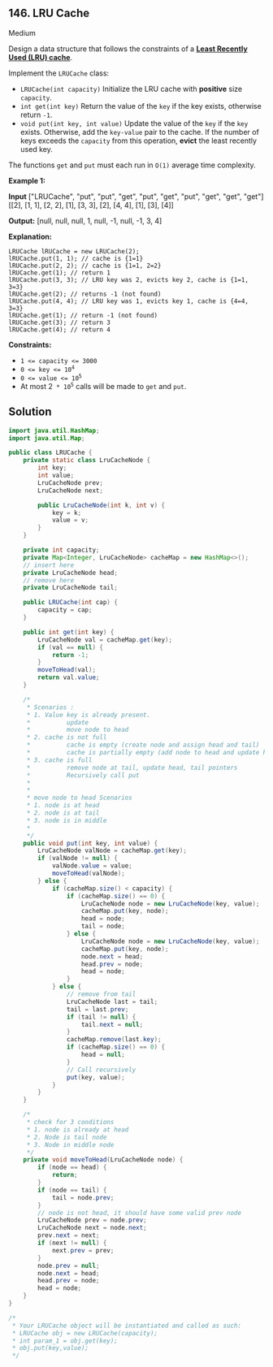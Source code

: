 ## 146\. LRU Cache

Medium

Design a data structure that follows the constraints of a **[Least Recently Used (LRU) cache](https://en.wikipedia.org/wiki/Cache_replacement_policies#LRU)**.

Implement the `LRUCache` class:

*   `LRUCache(int capacity)` Initialize the LRU cache with **positive** size `capacity`.
*   `int get(int key)` Return the value of the `key` if the key exists, otherwise return `-1`.
*   `void put(int key, int value)` Update the value of the `key` if the `key` exists. Otherwise, add the `key-value` pair to the cache. If the number of keys exceeds the `capacity` from this operation, **evict** the least recently used key.

The functions `get` and `put` must each run in `O(1)` average time complexity.

**Example 1:**

**Input** ["LRUCache", "put", "put", "get", "put", "get", "put", "get", "get", "get"] [[2], [1, 1], [2, 2], [1], [3, 3], [2], [4, 4], [1], [3], [4]]

**Output:** [null, null, null, 1, null, -1, null, -1, 3, 4]

**Explanation:**

    LRUCache lRUCache = new LRUCache(2);
    lRUCache.put(1, 1); // cache is {1=1}
    lRUCache.put(2, 2); // cache is {1=1, 2=2}
    lRUCache.get(1); // return 1
    lRUCache.put(3, 3); // LRU key was 2, evicts key 2, cache is {1=1, 3=3}
    lRUCache.get(2); // returns -1 (not found)
    lRUCache.put(4, 4); // LRU key was 1, evicts key 1, cache is {4=4, 3=3}
    lRUCache.get(1); // return -1 (not found)
    lRUCache.get(3); // return 3
    lRUCache.get(4); // return 4 

**Constraints:**

*   `1 <= capacity <= 3000`
*   <code>0 <= key <= 10<sup>4</sup></code>
*   <code>0 <= value <= 10<sup>5</sup></code>
*   At most 2<code> * 10<sup>5</sup></code> calls will be made to `get` and `put`.

## Solution

```java
import java.util.HashMap;
import java.util.Map;

public class LRUCache {
    private static class LruCacheNode {
        int key;
        int value;
        LruCacheNode prev;
        LruCacheNode next;

        public LruCacheNode(int k, int v) {
            key = k;
            value = v;
        }
    }

    private int capacity;
    private Map<Integer, LruCacheNode> cacheMap = new HashMap<>();
    // insert here
    private LruCacheNode head;
    // remove here
    private LruCacheNode tail;

    public LRUCache(int cap) {
        capacity = cap;
    }

    public int get(int key) {
        LruCacheNode val = cacheMap.get(key);
        if (val == null) {
            return -1;
        }
        moveToHead(val);
        return val.value;
    }

    /*
     * Scenarios :
     * 1. Value key is already present.
     *          update
     *          move node to head
     * 2. cache is not full
     *          cache is empty (create node and assign head and tail)
     *          cache is partially empty (add node to head and update head pointer)
     * 3. cache is full
     *          remove node at tail, update head, tail pointers
     *          Recursively call put
     *
     *
     * move node to head Scenarios
     * 1. node is at head
     * 2. node is at tail
     * 3. node is in middle
     *
     */
    public void put(int key, int value) {
        LruCacheNode valNode = cacheMap.get(key);
        if (valNode != null) {
            valNode.value = value;
            moveToHead(valNode);
        } else {
            if (cacheMap.size() < capacity) {
                if (cacheMap.size() == 0) {
                    LruCacheNode node = new LruCacheNode(key, value);
                    cacheMap.put(key, node);
                    head = node;
                    tail = node;
                } else {
                    LruCacheNode node = new LruCacheNode(key, value);
                    cacheMap.put(key, node);
                    node.next = head;
                    head.prev = node;
                    head = node;
                }
            } else {
                // remove from tail
                LruCacheNode last = tail;
                tail = last.prev;
                if (tail != null) {
                    tail.next = null;
                }
                cacheMap.remove(last.key);
                if (cacheMap.size() == 0) {
                    head = null;
                }
                // Call recursively
                put(key, value);
            }
        }
    }

    /*
     * check for 3 conditions
     * 1. node is already at head
     * 2. Node is tail node
     * 3. Node in middle node
     */
    private void moveToHead(LruCacheNode node) {
        if (node == head) {
            return;
        }
        if (node == tail) {
            tail = node.prev;
        }
        // node is not head, it should have some valid prev node
        LruCacheNode prev = node.prev;
        LruCacheNode next = node.next;
        prev.next = next;
        if (next != null) {
            next.prev = prev;
        }
        node.prev = null;
        node.next = head;
        head.prev = node;
        head = node;
    }
}

/*
 * Your LRUCache object will be instantiated and called as such:
 * LRUCache obj = new LRUCache(capacity);
 * int param_1 = obj.get(key);
 * obj.put(key,value);
 */
```